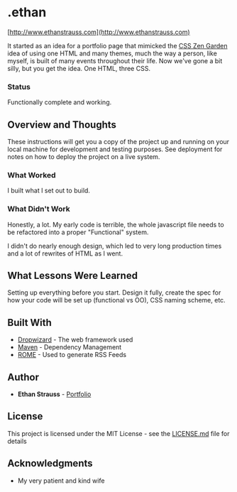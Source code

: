 # .ethan
[http://www.ethanstrauss.com](http://www.ethanstrauss.com)

It started as an idea for a portfolio page that mimicked the [CSS Zen Garden](http://www.csszengarden.com/) idea of using one HTML and many themes, much the way a person, like myself, is built of many events throughout their life. Now we've gone a bit silly, but you get the idea. One HTML, three CSS.

### Status

Functionally complete and working.

## Overview and Thoughts

These instructions will get you a copy of the project up and running on your local machine for development and testing purposes. See deployment for notes on how to deploy the project on a live system.

### What Worked

I built what I set out to build.

### What Didn't Work

Honestly, a lot. My early code is terrible, the whole javascript file needs to be refactored into a proper "Functional" system. 

I didn't do nearly enough design, which led to very long production times and a lot of rewrites of HTML as I went.

## What Lessons Were Learned

Setting up everything before you start. Design it fully, create the spec for how your code will be set up (functional vs OO), CSS naming scheme, etc. 

## Built With

* [Dropwizard](http://www.dropwizard.io/1.0.2/docs/) - The web framework used
* [Maven](https://maven.apache.org/) - Dependency Management
* [ROME](https://rometools.github.io/rome/) - Used to generate RSS Feeds

## Author

* **Ethan Strauss** - [Portfolio](https://dotethan.github.io)

## License

This project is licensed under the MIT License - see the [LICENSE.md](LICENSE.md) file for details

## Acknowledgments

* My very patient and kind wife

